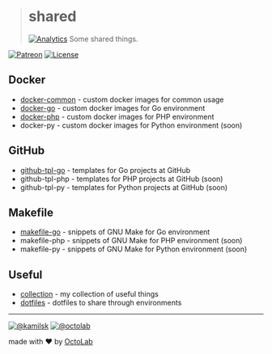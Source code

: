 > # shared
> [![Analytics](https://ga-beacon.appspot.com/UA-109817251-4/shared/master:readme?pixel)](https://github.com/kamilsk/shared)
> Some shared things.

[![Patreon](https://img.shields.io/badge/patreon-donate-orange.svg)](https://www.patreon.com/octolab)
[![License](https://img.shields.io/badge/license-MIT-blue.svg)](LICENSE)

## Docker

- [docker-common](../../tree/docker-common) - custom docker images for common usage
- [docker-go](../../tree/docker-go) - custom docker images for Go environment
- [docker-php](../../tree/docker-php) - custom docker images for PHP environment
- docker-py - custom docker images for Python environment (soon)

## GitHub

- [github-tpl-go](../../tree/github-tpl-go) - templates for Go projects at GitHub
- github-tpl-php - templates for PHP projects at GitHub (soon)
- github-tpl-py - templates for Python projects at GitHub (soon)

## Makefile

- [makefile-go](../../tree/makefile-go) - snippets of GNU Make for Go environment
- makefile-php - snippets of GNU Make for PHP environment (soon)
- makefile-py - snippets of GNU Make for Python environment (soon)

## Useful

- [collection](../../tree/collection) - my collection of useful things
- [dotfiles](../../tree/dotfiles) - dotfiles to share through environments

---

[![@kamilsk](https://img.shields.io/badge/author-%40kamilsk-blue.svg)](https://twitter.com/ikamilsk)
[![@octolab](https://img.shields.io/badge/sponsor-%40octolab-blue.svg)](https://twitter.com/octolab_inc)

made with ❤️ by [OctoLab](https://www.octolab.org/)
